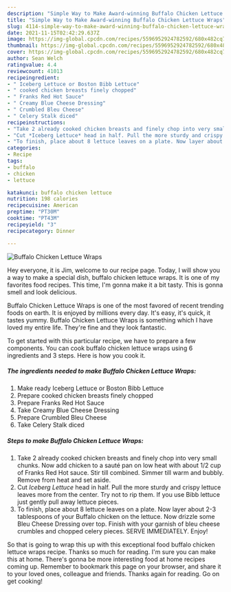 ```yaml
---
description: "Simple Way to Make Award-winning Buffalo Chicken Lettuce Wraps"
title: "Simple Way to Make Award-winning Buffalo Chicken Lettuce Wraps"
slug: 4114-simple-way-to-make-award-winning-buffalo-chicken-lettuce-wraps
date: 2021-11-15T02:42:29.637Z
image: https://img-global.cpcdn.com/recipes/5596952924782592/680x482cq70/buffalo-chicken-lettuce-wraps-recipe-main-photo.jpg
thumbnail: https://img-global.cpcdn.com/recipes/5596952924782592/680x482cq70/buffalo-chicken-lettuce-wraps-recipe-main-photo.jpg
cover: https://img-global.cpcdn.com/recipes/5596952924782592/680x482cq70/buffalo-chicken-lettuce-wraps-recipe-main-photo.jpg
author: Sean Welch
ratingvalue: 4.4
reviewcount: 41013
recipeingredient:
- " Iceberg Lettuce or Boston Bibb Lettuce"
- " cooked chicken breasts finely chopped"
- " Franks Red Hot Sauce"
- " Creamy Blue Cheese Dressing"
- " Crumbled Bleu Cheese"
- " Celery Stalk diced"
recipeinstructions:
- "Take 2 already cooked chicken breasts and finely chop into very small chunks. Now add chicken to a sauté pan on low heat with about 1/2 cup of Franks Red Hot sauce. Stir till combined. Simmer till warm and bubbly. Remove from heat and set aside."
- "Cut *Iceberg Lettuce* head in half. Pull the more sturdy and crispy lettuce leaves more from the center. Try not to rip them. If you use Bibb lettuce just gently pull away lettuce  pieces."
- "To finish, place about 8 lettuce leaves on a plate. Now layer about 2-3 tablespoons of your Buffalo chicken on the lettuce. Now drizzle some Bleu Cheese Dressing over top. Finish with your garnish of bleu cheese crumbles and chopped celery pieces. SERVE IMMEDIATELY.  Enjoy!"
categories:
- Recipe
tags:
- buffalo
- chicken
- lettuce

katakunci: buffalo chicken lettuce 
nutrition: 198 calories
recipecuisine: American
preptime: "PT30M"
cooktime: "PT43M"
recipeyield: "3"
recipecategory: Dinner

---
```



![Buffalo Chicken Lettuce Wraps](https://img-global.cpcdn.com/recipes/5596952924782592/680x482cq70/buffalo-chicken-lettuce-wraps-recipe-main-photo.jpg)

Hey everyone, it is Jim, welcome to our recipe page. Today, I will show you a way to make a special dish, buffalo chicken lettuce wraps. It is one of my favorites food recipes. This time, I'm gonna make it a bit tasty. This is gonna smell and look delicious.



Buffalo Chicken Lettuce Wraps is one of the most favored of recent trending foods on earth. It is enjoyed by millions every day. It's easy, it's quick, it tastes yummy. Buffalo Chicken Lettuce Wraps is something which I have loved my entire life. They're fine and they look fantastic.


To get started with this particular recipe, we have to prepare a few components. You can cook buffalo chicken lettuce wraps using 6 ingredients and 3 steps. Here is how you cook it.

<!--inarticleads1-->

##### The ingredients needed to make Buffalo Chicken Lettuce Wraps:

1. Make ready  Iceberg Lettuce or Boston Bibb Lettuce
1. Prepare  cooked chicken breasts finely chopped
1. Prepare  Franks Red Hot Sauce
1. Take  Creamy Blue Cheese Dressing
1. Prepare  Crumbled Bleu Cheese
1. Take  Celery Stalk diced




<!--inarticleads2-->

##### Steps to make Buffalo Chicken Lettuce Wraps:

1. Take 2 already cooked chicken breasts and finely chop into very small chunks. Now add chicken to a sauté pan on low heat with about 1/2 cup of Franks Red Hot sauce. Stir till combined. Simmer till warm and bubbly. Remove from heat and set aside.
1. Cut *Iceberg Lettuce* head in half. Pull the more sturdy and crispy lettuce leaves more from the center. Try not to rip them. If you use Bibb lettuce just gently pull away lettuce  pieces.
1. To finish, place about 8 lettuce leaves on a plate. Now layer about 2-3 tablespoons of your Buffalo chicken on the lettuce. Now drizzle some Bleu Cheese Dressing over top. Finish with your garnish of bleu cheese crumbles and chopped celery pieces. SERVE IMMEDIATELY.  Enjoy!




So that is going to wrap this up with this exceptional food buffalo chicken lettuce wraps recipe. Thanks so much for reading. I'm sure you can make this at home. There's gonna be more interesting food at home recipes coming up. Remember to bookmark this page on your browser, and share it to your loved ones, colleague and friends. Thanks again for reading. Go on get cooking!
